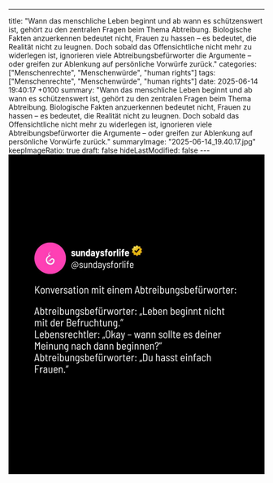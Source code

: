---
title: "Wann das menschliche Leben beginnt und ab wann es schützenswert ist, gehört zu den zentralen Fragen beim Thema Abtreibung. Biologische Fakten anzuerkennen bedeutet nicht, Frauen zu hassen – es bedeutet, die Realität nicht zu leugnen. Doch sobald das Offensichtliche nicht mehr zu widerlegen ist, ignorieren viele Abtreibungsbefürworter die Argumente – oder greifen zur Ablenkung auf persönliche Vorwürfe zurück."
categories: ["Menschenrechte", "Menschenwürde", "human rights"]
tags: ["Menschenrechte", "Menschenwürde", "human rights"]
date: 2025-06-14 19:40:17 +0100
summary: "Wann das menschliche Leben beginnt und ab wann es schützenswert ist, gehört zu den zentralen Fragen beim Thema Abtreibung. Biologische Fakten anzuerkennen bedeutet nicht, Frauen zu hassen – es bedeutet, die Realität nicht zu leugnen. Doch sobald das Offensichtliche nicht mehr zu widerlegen ist, ignorieren viele Abtreibungsbefürworter die Argumente – oder greifen zur Ablenkung auf persönliche Vorwürfe zurück."
summaryImage: "2025-06-14_19.40.17.jpg"
keepImageRatio: true
draft: false
hideLastModified: false
---[![Wann das menschliche Leben beginnt und ab wann es schützenswert ist, gehört zu den zentralen Fragen beim Thema Abtreibung. Biologische Fakten anzuerkennen bedeutet nicht, Frauen zu hassen – es bedeutet, die Realität nicht zu leugnen. Doch sobald das Offensichtliche nicht mehr zu widerlegen ist, ignorieren viele Abtreibungsbefürworter die Argumente – oder greifen zur Ablenkung auf persönliche Vorwürfe zurück.](2025-06-14_19.40.17.jpg "Wann das menschliche Leben beginnt und ab wann es schützenswert ist, gehört zu den zentralen Fragen beim Thema Abtreibung. Biologische Fakten anzuerkennen bedeutet nicht, Frauen zu hassen – es bedeutet, die Realität nicht zu leugnen. Doch sobald das Offensichtliche nicht mehr zu widerlegen ist, ignorieren viele Abtreibungsbefürworter die Argumente – oder greifen zur Ablenkung auf persönliche Vorwürfe zurück.")](https://www.sundaysforlife.org/de)